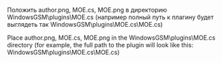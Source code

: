 Положить author.png, MOE.cs, MOE.png в директорию WindowsGSM\plugins\MOE.cs
(например полный путь к плагину будет выглядеть так WindowsGSM\plugins\MOE.cs\MOE.cs)

Place author.png, MOE.cs, MOE.png in the WindowsGSM\plugins\MOE.cs directory
(for example, the full path to the plugin will look like this: WindowsGSM\plugins\MOE.cs\MOE.cs)
